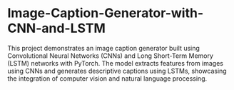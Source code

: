# Image-Caption-Generator-with-CNN-and-LSTM
This project demonstrates an image caption generator built using Convolutional Neural Networks (CNNs) and Long Short-Term Memory (LSTM) networks with PyTorch. The model extracts features from images using CNNs and generates descriptive captions using LSTMs, showcasing the integration of computer vision and natural language processing.
